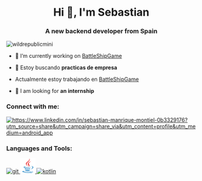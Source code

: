 <h1 align="center">Hi 👋, I'm Sebastian</h1>
<h3 align="center">A new backend developer from Spain</h3>

<p align="left"> <img src="https://komarev.com/ghpvc/?username=wildrepublicmini&label=Profile%20views&color=0e75b6&style=flat" alt="wildrepublicmini" /> </p>

- 🔭 I’m currently working on [BattleShipGame](https://github.com/WildRepublicMini/battleshipGame)

- 👯 Estoy buscando **practicas de empresa**


- Actualmente estoy trabajando en [BattleShipGame](https://github.com/WildRepublicMini/battleshipGame)

- 👯 I am looking for **an internship**

<h3 align="left">Connect with me:</h3>
<p align="left">
<a href="https://www.linkedin.com/in/sebastian-manrique-montiel-0b3329176/" target="_blank"><img align="center" src="https://raw.githubusercontent.com/rahuldkjain/github-profile-readme-generator/master/src/images/icons/Social/linked-in-alt.svg" alt="https://www.linkedin.com/in/sebastian-manrique-montiel-0b3329176?utm_source=share&utm_campaign=share_via&utm_content=profile&utm_medium=android_app" height="30" width="40" /></a>
</p>

<h3 align="left">Languages and Tools:</h3>
<p align="left"> <a href="https://git-scm.com/" target="_blank" rel="noreferrer"> <img src="https://www.vectorlogo.zone/logos/git-scm/git-scm-icon.svg" alt="git" width="40" height="40"/> </a> <a href="https://www.java.com" target="_blank" rel="noreferrer"> <img src="https://raw.githubusercontent.com/devicons/devicon/master/icons/java/java-original.svg" alt="java" width="40" height="40"/> </a> <a href="https://kotlinlang.org" target="_blank" rel="noreferrer"> <img src="https://www.vectorlogo.zone/logos/kotlinlang/kotlinlang-icon.svg" alt="kotlin" width="40" height="40"/> </a> </p>
